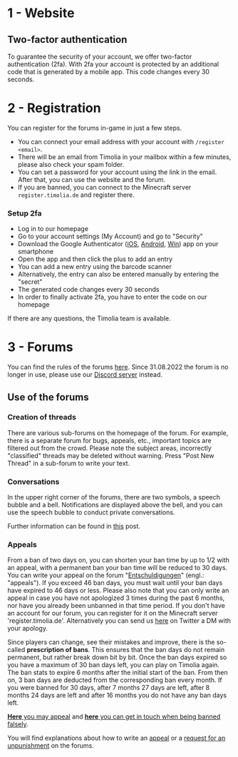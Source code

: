 # 1 - Website

## Two-factor authentication
To guarantee the security of your account, we offer two-factor authentication (2fa).
With 2fa your account is protected by an additional code that is generated by a mobile app.
This code changes every 30 seconds.

# 2 - Registration
You can register for the forums in-game in just a few steps.
- You can connect your email address with your account with `/register <email>`.
- There will be an email from Timolia in your mailbox within a few minutes, please also check your spam folder.
- You can set a password for your account using the link in the email. After that, you can use the website and the forum.
- If you are banned, you can connect to the Minecraft server `register.timolia.de` and register there.

### Setup 2fa
- Log in to our homepage
- Go to your account settings (My Account) and go to "Security"
- Download the Google Authenticator ([iOS](https://itunes.apple.com/de/app/google-authenticator/id388497605), [Android](https://play.google.com/store/apps/details?id=com.google.android.apps.authenticator2), [Win](https://www.microsoft.com/de-de/store/p/microsoft-authenticator/9nblgggzmcj6)) app on your smartphone
- Open the app and then click the plus to add an entry
- You can add a new entry using the barcode scanner
- Alternatively, the entry can also be entered manually by entering the "secret"
- The generated code changes every 30 seconds
- In order to finally activate 2fa, you have to enter the code on our homepage

If there are any questions, the Timolia team is available.

# 3 - Forums
You can find the rules of the forums [here](/rules/forum/).
Since 31.08.2022 the forum is no longer in use, please use our [Discord server](https://timolia.de/discord) instead.

## Use of the forums

### Creation of threads
There are various sub-forums on the homepage of the forum.
For example, there is a separate forum for bugs, appeals, etc., important topics are filtered out from the crowd.
Please note the subject areas, incorrectly "classified" threads may be deleted without warning.
Press "Post New Thread" in a sub-forum to write your text.

### Conversations
In the upper right corner of the forums, there are two symbols, a speech bubble and a bell.
Notifications are displayed above the bell, and you can use the speech bubble to conduct private conversations.

Further information can be found in <a href="https://forum.timolia.de/threads/die-neue-website.38/" target="_blank">this</a> post.

### Appeals
From a ban of two days on, you can shorten your ban time by up to 1/2 with an appeal, with a permanent ban your 
ban time will be reduced to 30 days.
You can write your appeal on the forum "[Entschuldigungen](https://forum.timolia.de/forums/entschuldigungen.49/)" (engl.: "appeals").
If you exceed 46 ban days, you must wait until your ban days have expired to 46 days or less.
Please also note that you can only write an appeal in case you have not apologized 3 times during the past 6 months, nor have you already been unbanned in that time period.
If you don't have an account for our forum, you can register for it on the Minecraft server 'register.timolia.de'.
Alternatively you can send 
us <a href="https://twitter.com/messages/compose?recipient_id=385909409" target="_blank">here</a> on Twitter a DM 
with your apology.

Since players can change, see their mistakes and improve, there is the so-called <strong>prescription of bans</strong>. 
This ensures that the ban days do not remain permanent, but rather break down bit by bit. Once the ban days expired 
so you have a maximum of 30 ban days left, you can play on Timolia again. The ban stats to expire 6 months after the 
initial start of the ban. From then on, 3 ban days are deducted from the corresponding ban every month. If you were 
banned for 30 days, after 7 months 27 days are left, after 8 months 24 days are left and after 16 months you do not have any ban days left.

[**Here** you may appeal](https://forum.timolia.de/forums/entschuldigungen.49/) and [**here** you can get in touch when being banned falsely](https://forum.timolia.de/forums/zu-unrecht-gebannt.122/).

You will find explanations about how to write an [appeal](https://forum.timolia.de/threads/einen-entbannungsantrag-schreiben.21927/#post-77036) or
a [request for an unpunishment](https://forum.timolia.de/threads/einen-entbannungsantrag-schreiben.21927/#post-77037) on the forums.